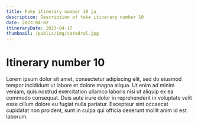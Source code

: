 ```yaml
---
title: Fake itinerary number 10 ja 
description: Description of fake itinerary number 10
date: 2023-04-02
itineraryDate: 2023-04-17
thumbnail: /public/img/catedral.jpg
---
```


# Itinerary number 10

Lorem ipsum dolor sit amet, consectetur adipiscing elit, sed do eiusmod tempor incididunt ut labore et dolore magna aliqua. Ut enim ad minim veniam, quis nostrud exercitation ullamco laboris nisi ut aliquip ex ea commodo consequat. Duis aute irure dolor in reprehenderit in voluptate velit esse cillum dolore eu fugiat nulla pariatur. Excepteur sint occaecat cupidatat non proident, sunt in culpa qui officia deserunt mollit anim id est laborum.
